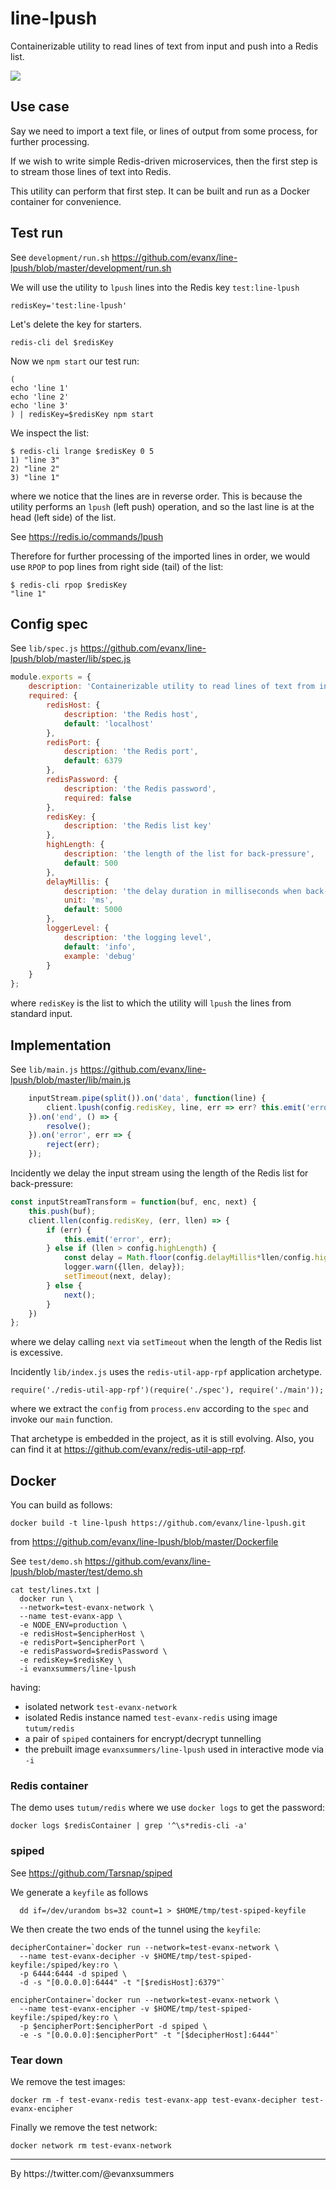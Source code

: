 
# line-lpush

Containerizable utility to read lines of text from input and push into a Redis list.

<img src="https://raw.githubusercontent.com/evanx/line-lpush/master/docs/readme/main2.png"/>

## Use case

Say we need to import a text file, or lines of output from some process, for further processing.

If we wish to write simple Redis-driven microservices, then the first step is to stream those lines of text into Redis.

This utility can perform that first step. It can be built and run as a Docker container for convenience.

## Test run

See `development/run.sh` https://github.com/evanx/line-lpush/blob/master/development/run.sh

We will use the utility to `lpush` lines into the Redis key `test:line-lpush`
```
redisKey='test:line-lpush'
```
Let's delete the key for starters.
```
redis-cli del $redisKey
```
Now we `npm start` our test run:
```
(
echo 'line 1'
echo 'line 2'
echo 'line 3'
) | redisKey=$redisKey npm start
```
We inspect the list:
```
$ redis-cli lrange $redisKey 0 5
1) "line 3"
2) "line 2"
3) "line 1"
```
where we notice that the lines are in reverse order. This is because the utility performs an `lpush` (left push) operation, and so the last line is at the head (left side) of the list.

See https://redis.io/commands/lpush

Therefore for further processing of the imported lines in order, we would use `RPOP` to pop lines from right side (tail) of the list:
```
$ redis-cli rpop $redisKey
"line 1"
```

## Config spec

See `lib/spec.js` https://github.com/evanx/line-lpush/blob/master/lib/spec.js
```javascript
module.exports = {
    description: 'Containerizable utility to read lines of text from input and push into a Redis list.',
    required: {
        redisHost: {
            description: 'the Redis host',
            default: 'localhost'
        },
        redisPort: {
            description: 'the Redis port',
            default: 6379
        },
        redisPassword: {
            description: 'the Redis password',
            required: false
        },
        redisKey: {
            description: 'the Redis list key'
        },
        highLength: {
            description: 'the length of the list for back-pressure',
            default: 500
        },
        delayMillis: {
            description: 'the delay duration in milliseconds when back-pressure',
            unit: 'ms',
            default: 5000
        },
        loggerLevel: {
            description: 'the logging level',
            default: 'info',
            example: 'debug'
        }
    }
};
```
where `redisKey` is the list to which the utility will `lpush` the lines from standard input.

## Implementation

See `lib/main.js` https://github.com/evanx/line-lpush/blob/master/lib/main.js
```javascript
    inputStream.pipe(split()).on('data', function(line) {
        client.lpush(config.redisKey, line, err => err? this.emit('error', err): undefined);
    }).on('end', () => {
        resolve();
    }).on('error', err => {
        reject(err);
    });
```

Incidently we delay the input stream using the length of the Redis list for back-pressure:
```javascript
const inputStreamTransform = function(buf, enc, next) {
    this.push(buf);
    client.llen(config.redisKey, (err, llen) => {
        if (err) {
            this.emit('error', err);
        } else if (llen > config.highLength) {
            const delay = Math.floor(config.delayMillis*llen/config.highLength);
            logger.warn({llen, delay});
            setTimeout(next, delay);
        } else {
            next();
        }
    })
};
```
where we delay calling `next` via `setTimeout` when the length of the Redis list is excessive.

Incidently `lib/index.js` uses the `redis-util-app-rpf` application archetype.
```
require('./redis-util-app-rpf')(require('./spec'), require('./main'));
```
where we extract the `config` from `process.env` according to the `spec` and invoke our `main` function.

That archetype is embedded in the project, as it is still evolving. Also, you can find it at https://github.com/evanx/redis-util-app-rpf.


## Docker

You can build as follows:
```
docker build -t line-lpush https://github.com/evanx/line-lpush.git
```
from https://github.com/evanx/line-lpush/blob/master/Dockerfile

See `test/demo.sh` https://github.com/evanx/line-lpush/blob/master/test/demo.sh
```
cat test/lines.txt |
  docker run \
  --network=test-evanx-network \
  --name test-evanx-app \
  -e NODE_ENV=production \
  -e redisHost=$encipherHost \
  -e redisPort=$encipherPort \
  -e redisPassword=$redisPassword \
  -e redisKey=$redisKey \
  -i evanxsummers/line-lpush
```
having:
- isolated network `test-evanx-network`
- isolated Redis instance named `test-evanx-redis` using image `tutum/redis`
- a pair of `spiped` containers for encrypt/decrypt tunnelling
- the prebuilt image `evanxsummers/line-lpush` used in interactive mode via `-i`

### Redis container

The demo uses `tutum/redis` where we use `docker logs` to get the password:
```
docker logs $redisContainer | grep '^\s*redis-cli -a'
```

### spiped

See https://github.com/Tarsnap/spiped

We generate a `keyfile` as follows
```
  dd if=/dev/urandom bs=32 count=1 > $HOME/tmp/test-spiped-keyfile
```

We then create the two ends of the tunnel using the `keyfile`:
```
decipherContainer=`docker run --network=test-evanx-network \
  --name test-evanx-decipher -v $HOME/tmp/test-spiped-keyfile:/spiped/key:ro \
  -p 6444:6444 -d spiped \
  -d -s "[0.0.0.0]:6444" -t "[$redisHost]:6379"`
```
```
encipherContainer=`docker run --network=test-evanx-network \
  --name test-evanx-encipher -v $HOME/tmp/test-spiped-keyfile:/spiped/key:ro \
  -p $encipherPort:$encipherPort -d spiped \
  -e -s "[0.0.0.0]:$encipherPort" -t "[$decipherHost]:6444"`
```

### Tear down

We remove the test images:
```
docker rm -f test-evanx-redis test-evanx-app test-evanx-decipher test-evanx-encipher
```
Finally we remove the test network:
```
docker network rm test-evanx-network
```

<hr>
By https://twitter.com/@evanxsummers
